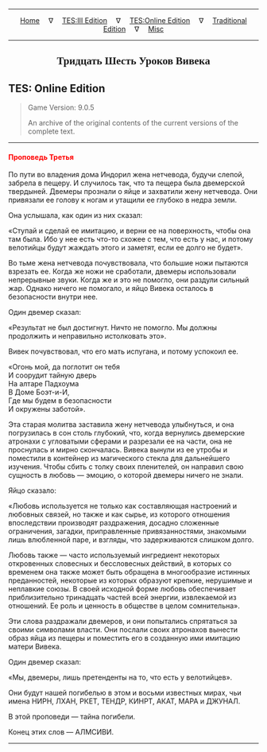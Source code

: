 
---

<!-- Jekyll Page Links -->

<center>
<a href="../../../../index.html">Home</a>
&emsp;&nabla;&emsp;
<a href="../../../index-tes3.html">TES:III Edition</a>
&emsp;&nabla;&emsp;
<a href="../../../index-teso.html">TES:Online Edition</a>
&emsp;&nabla;&emsp;
<a href="../../../index-traditional.html">Traditional Edition</a>
&emsp;&nabla;&emsp;
<a href="../../../index-misc.html">Misc</a>
</center>

<!-- Markdown Body Below: -->

---

<center>
<h2><span style="font-family:Georgia">Тридцать Шесть Уроков Вивека</span></h2>
</center>

## TES: Online Edition

> Game Version: 9.0.5
>
> An archive of the original contents of the current versions of the complete text.

---

#### <span style="color:red">Проповедь Третья</span>

По пути во владения дома Индорил жена нетчевода, будучи слепой, забрела в пещеру. И случилось так, что та пещера была двемерской твердыней. Двемеры прознали о яйце и захватили жену нетчевода. Они привязали ее голову к ногам и утащили ее глубоко в недра земли.

Она услышала, как один из них сказал:

«Ступай и сделай ее имитацию, и верни ее на поверхность, чтобы она там была. Ибо у нее есть что-то схожее с тем, что есть у нас, и потому велотийцы будут жаждать этого и заметят, если ее долго не будет».

Во тьме жена нетчевода почувствовала, что большие ножи пытаются взрезать ее. Когда же ножи не сработали, двемеры использовали непрерывные звуки. Когда же и это не помогло, они раздули сильный жар. Однако ничего не помогало, и яйцо Вивека осталось в безопасности внутри нее.

Один двемер сказал:

«Результат не был достигнут. Ничто не помогло. Мы должны продолжить и неправильно истолковать это».

Вивек почувствовал, что его мать испугана, и потому успокоил ее.

«Огонь мой, да поглотит он тебя\
И соорудит тайную дверь\
На алтаре Падхоума\
В Доме Боэт-и-И,\
Где мы будем в безопасности\
И окружены заботой».

Эта старая молитва заставила жену нетчевода улыбнуться, и она погрузилась в сон столь глубокий, что, когда вернулись двемерские атронахи с угловатыми сферами и разрезали ее на части, она не проснулась и мирно скончалась. Вивека вынули из ее утробы и поместили в контейнер из магического стекла для дальнейшего изучения. Чтобы сбить с толку своих пленителей, он направил свою сущность в любовь — эмоцию, о которой двемеры ничего не знали.

Яйцо сказало:

«Любовь используется не только как составляющая настроений и любовных связей, но также и как сырье, из которого отношения впоследствии производят раздражения, досадно сложенные ограничения, загадки, приправленные привязанностями, знакомыми лишь влюбленной паре, и взгляды, что задерживаются слишком долго.

Любовь также — часто используемый ингредиент некоторых откровенных словесных и бессловесных действий, в которых со временем она также может быть обращена в многообразие истинных преданностей, некоторые из которых образуют крепкие, нерушимые и неплавкие союзы. В своей исходной форме любовь обеспечивает приблизительно тринадцать частей всей энергии, извлекаемой из отношений. Ее роль и ценность в обществе в целом сомнительна».

Эти слова раздражали двемеров, и они попытались спрятаться за своими символами власти. Они послали своих атронахов вынести образ яйца из пещеры и поместить его в созданную ими имитацию матери Вивека.

Один двемер сказал:

«Мы, двемеры, лишь претенденты на то, что есть у велотийцев».

Они будут нашей погибелью в этом и восьми известных мирах, чьи имена НИРН, ЛХАН, РКЕТ, ТЕНДР, КИНРТ, АКАТ, МАРА и ДЖУНАЛ.

В этой проповеди — тайна погибели.

Конец этих слов — АЛМСИВИ.

---

